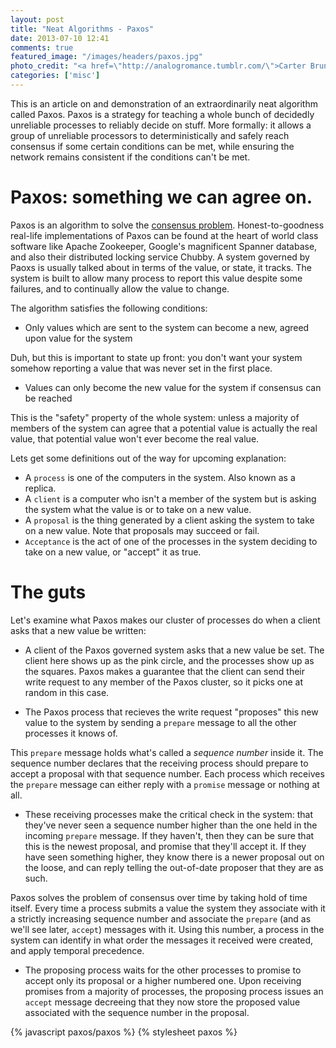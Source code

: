 ```yaml
---
layout: post
title: "Neat Algorithms - Paxos"
date: 2013-07-10 12:41
comments: true
featured_image: "/images/headers/paxos.jpg"
photo_credit: "<a href=\"http://analogromance.tumblr.com/\">Carter Brundage</a>"
categories: ['misc']
---
```


This is an article on and demonstration of an extraordinarily neat algorithm called Paxos. Paxos is a strategy for teaching a whole bunch of decidedly unreliable processes to reliably decide on stuff. More formally: it allows a group of unreliable processors to deterministically and safely reach consensus if some certain conditions can be met, while ensuring the network remains consistent if the conditions can't be met.

<div id="main_demo"></div>

# Paxos: something we can agree on.

Paxos is an algorithm to solve the [consensus problem](http://harry.me/blog/2013/07/07/id-like-to-have-an-argument-a-primer-on-consensus/). Honest-to-goodness real-life implementations of Paxos can be found at the heart of world class software like Apache Zookeeper, Google's magnificent Spanner database, and also their distributed locking service Chubby. A system governed by Paoxs is usually talked about in terms of the value, or state, it tracks. The system is built to allow many process to report this value despite some failures, and to continually allow the value to change.

The algorithm satisfies the following conditions:

 - Only values which are sent to the system can become a new, agreed upon value for the system

Duh, but this is important to state up front: you don't want your system somehow reporting a value that was never set in the first place.

 - Values can only become the new value for the system if consensus can be reached

This is the "safety" property of the whole system: unless a majority of members of the system can agree that a potential value is actually the real value, that potential value won't ever become the real value.

Lets get some definitions out of the way for upcoming explanation:

 - A `process` is one of the computers in the system. Also known as a replica.
 - A `client` is a computer who isn't a member of the system but is asking the system what the value is or to take on a new value.
 - A `proposal` is the thing generated by a client asking the system to take on a new value. Note that proposals may succeed or fail.
 - `Acceptance` is the act of one of the processes in the system deciding to take on a new value, or "accept" it as true.

# The guts

Let's examine what Paxos makes our cluster of processes do when a client asks that a new value be written:

 - A client of the Paxos governed system asks that a new value be set. The client here shows up as the pink circle, and the processes show up as the squares. Paxos makes a guarantee that the client can send their write request to any member of the Paxos cluster, so it picks one at random in this case.

<div id="client_demo"></div>

 - The Paxos process that recieves the write request "proposes" this new value to the system by sending a `prepare` message to all the other processes it knows of.

<div id="prepare_demo"></div>

This `prepare` message holds what's called a _sequence number_ inside it. The sequence number declares that the receiving process should prepare to accept a proposal with that sequence number. Each process which receives the `prepare` message can either reply with a `promise` message or nothing at all.

 - These receiving processes make the critical check in the system: that they've never seen a sequence number higher than the one held in the incoming `prepare` message. If they haven't, then they can be sure that this is the newest proposal, and promise that they'll accept it. If they have seen something higher, they know there is a newer proposal out on the loose, and can reply telling the out-of-date proposer that they are as such.

<div id="promise_demo"></div>

Paxos solves the problem of consensus over time by taking hold of time itself. Every time a process submits a value the system they associate with it a strictly increasing sequence number and associate the `prepare` (and as we'll see later, `accept`) messages with it. Using this number, a process in the system can identify in what order the messages it received were created, and apply temporal precedence.

 - The proposing process waits for the other processes to promise to accept only its proposal or a higher numbered one. Upon receiving promises from a majority of processes, the proposing process issues an `accept` message decreeing that they now store the proposed value associated with the sequence number in the proposal.

<div id="accept_demo"></div>

{% javascript paxos/paxos %}
{% stylesheet paxos %}
